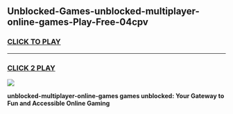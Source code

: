 
## Unblocked-Games-unblocked-multiplayer-online-games-Play-Free-04cpv
<h3>
<a href="https://premium76.site?title=unblocked-multiplayer-online-games&ref=23A">CLICK TO PLAY</a></h3>
<hr>

<h3>
<a href="https://premium76.site?title=unblocked-multiplayer-online-games&ref=23A">CLICK 2 PLAY</a>
  
</h3>

<a href="https://premium76.site?title=unblocked-multiplayer-online-games&ref=23A"><img src="https://clearcache.store/games.png"></a>


**unblocked-multiplayer-online-games games unblocked: Your Gateway to Fun and Accessible Online Gaming**
